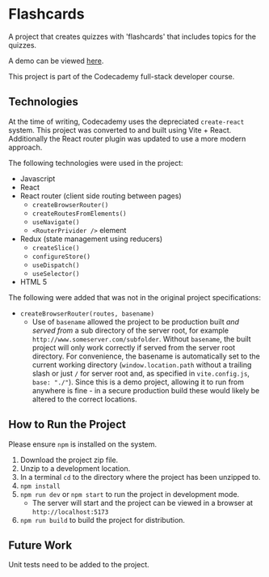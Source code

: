 ﻿# Flashcards
A project that creates quizzes with 'flashcards' that includes topics for the quizzes.

A demo can be viewed [here](https://freddelaszlo.github.io/Flashcards/).

This project is part of the Codecademy full-stack developer course.

## Technologies
At the time of writing, Codecademy uses the depreciated `create-react` system. This project was converted to and built using Vite + React. Additionally the React router plugin was updated to use a more modern approach.

The following technologies were used in the project:

 - Javascript
 - React
 - React router (client side routing between pages)
	- `createBrowserRouter()`
	- `createRoutesFromElements()`
	- `useNavigate()`
	- `<RouterPrivider />` element
 - Redux (state management using reducers)
	- `createSlice()`
	- `configureStore()`
	- `useDispatch()`
	- `useSelector()`
 - HTML 5
 
The following were added that was not in the original project specifications:
- `createBrowserRouter(routes, basename)`
	- Use of `basename` allowed the project to be production built *and served from* a sub directory of the server root, for example `http://www.someserver.com/subfolder`. Without `basename`, the built project will only work correctly if served from the server root directory. For convenience, the basename is automatically set to the current working directory (`window.location.path` without a trailing slash or just `/` for server root and, as specified in `vite.config.js`, `base: "./"`). Since this is a demo project, allowing it to run from anywhere is fine - in a secure production build these would likely be altered to the correct locations.

## How to Run the Project
Please ensure `npm` is installed on the system.

 1. Download the project zip file.
 2. Unzip to a development location.
 3. In a terminal `cd` to the directory where the project has been unzipped to.
 4. `npm install`
 5. `npm run dev` or `npm start` to run the project in development mode.
	 - The server will start and the project can be viewed in a browser at `http://localhost:5173` 
 6. `npm run build` to build the project for distribution. 
 
## Future Work

Unit tests need to be added to the project.


